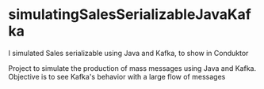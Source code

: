 # simulatingSalesSerializableJavaKafka
I simulated Sales serializable using Java and Kafka, to show in Conduktor


Project to simulate the production of mass messages using Java and Kafka.
Objective is to see Kafka's behavior with a large flow of messages

